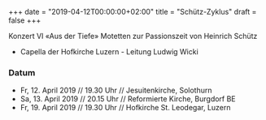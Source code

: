 ﻿+++
date = "2019-04-12T00:00:00+02:00"
title = "Schütz-Zyklus"
draft = false
+++

Konzert VI «Aus der Tiefe» Motetten zur Passionszeit von Heinrich Schütz


* Capella der Hofkirche Luzern - Leitung Ludwig Wicki

### Datum

* Fr, 12. April 2019 // 19.30 Uhr // Jesuitenkirche, Solothurn
* Sa, 13. April 2019 // 20.15 Uhr // Reformierte Kirche, Burgdorf BE
* Fr, 19. April 2019 // 19.30 Uhr // Hofkirche St. Leodegar, Luzern
